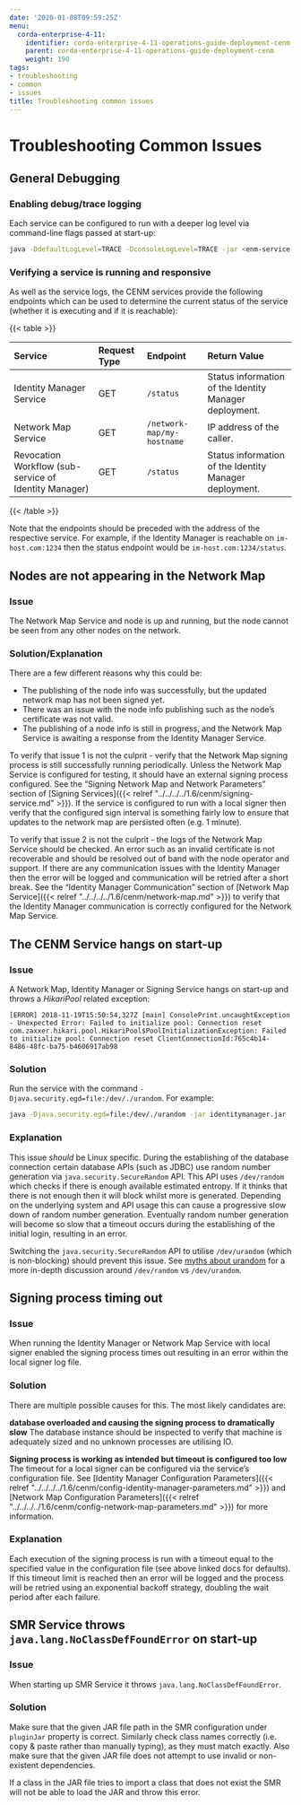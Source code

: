 ```yaml
---
date: '2020-01-08T09:59:25Z'
menu:
  corda-enterprise-4-11:
    identifier: corda-enterprise-4-11-operations-guide-deployment-cenm-troubleshooting
    parent: corda-enterprise-4-11-operations-guide-deployment-cenm
    weight: 190
tags:
- troubleshooting
- common
- issues
title: Troubleshooting common issues
---
```



# Troubleshooting Common Issues



## General Debugging


### Enabling debug/trace logging

Each service can be configured to run with a deeper log level via command-line flags passed at start-up:

```bash
java -DdefaultLogLevel=TRACE -DconsoleLogLevel=TRACE -jar <enm-service-jar>.jar --config-file <config file>
```


### Verifying a service is running and responsive

As well as the service logs, the CENM services provide the following endpoints which can be used to determine the current
status of the service (whether it is executing and if it is reachable):


{{< table >}}

|Service|Request Type|Endpoint|Return Value|
|:--|:--|:--|:--|
|Identity Manager Service|GET|`/status`|Status information of the Identity Manager deployment.|
|Network Map Service|GET|`/network-map/my-hostname`|IP address of the caller.|
|Revocation Workflow (sub-service of Identity Manager)|GET|`/status`|Status information of the Identity Manager deployment.|

{{< /table >}}

Note that the endpoints should be preceded with the address of the respective service. For example, if the Identity
Manager is reachable on `im-host.com:1234` then the status endpoint would be `im-host.com:1234/status`.


## Nodes are not appearing in the Network Map


### Issue

The Network Map Service and node is up and running, but the node cannot be seen from any other nodes on the network.


### Solution/Explanation

There are a few different reasons why this could be:


* The publishing of the node info was successfully, but the updated network map has not been signed yet.
* There was an issue with the node info publishing such as the node’s certificate was not valid.
* The publishing of a node info is still in progress, and the Network Map Service is awaiting a response from the
Identity Manager Service.

To verify that issue 1 is not the culprit - verify that the Network Map signing process is still successfully running
periodically. Unless the Network Map Service is configured for testing, it should have an external signing process
configured. See the “Signing Network Map and Network Parameters” section of [Signing Services]({{< relref "../../../../1.6/cenm/signing-service.md" >}}). If the service is
configured to run with a local signer then verify that the configured sign interval is something fairly low to ensure
that updates to the network map are persisted often (e.g. 1 minute).

To verify that issue 2 is not the culprit - the logs of the Network Map Service should be checked. An error such as an
invalid certificate is not recoverable and should be resolved out of band with the node operator and support.
If there are any communication issues with the Identity Manager then the error will be logged and communication will be
retried after a short break. See the “Identity Manager Communication” section of [Network Map Service]({{< relref "../../../../1.6/cenm/network-map.md" >}}) to verify that the
Identity Manager communication is correctly configured for the Network Map Service.


## The CENM Service hangs on start-up


### Issue

A Network Map, Identity Manager or Signing Service hangs on start-up and throws a *HikariPool* related exception:

```guess
[ERROR] 2018-11-19T15:50:54,327Z [main] ConsolePrint.uncaughtException - Unexpected Error: Failed to initialize pool: Connection reset
com.zaxxer.hikari.pool.HikariPool$PoolInitializationException: Failed to initialize pool: Connection reset ClientConnectionId:765c4b14-
8486-48fc-ba75-b4606917ab98
```


### Solution

Run the service with the command `-Djava.security.egd=file:/dev/./urandom`. For example:

```bash
java -Djava.security.egd=file:/dev/./urandom -jar identitymanager.jar --config-file identitymanager.conf
```


### Explanation

This issue *should* be Linux specific. During the establishing of the database connection certain database APIs (such as JDBC) use
random number generation via `java.security.SecureRandom` API. This API uses `/dev/random` which checks if there is
enough available estimated entropy. If it thinks that there is not enough then it will block whilst more is generated.
Depending on the underlying system and API usage this can cause a progressive slow down of random number generation.
Eventually random number generation will become so slow that a timeout occurs during the establishing of the initial
login, resulting in an error.

Switching the `java.security.SecureRandom` API to utilise `/dev/urandom` (which is non-blocking) should prevent this
issue. See [myths about urandom](https://www.2uo.de/myths-about-urandom/) for a more in-depth discussion around
`/dev/random` vs `/dev/urandom`.


## Signing process timing out


### Issue

When running the Identity Manager or Network Map Service with local signer enabled the signing process times out
resulting in an error within the local signer log file.


### Solution

There are multiple possible causes for this. The most likely candidates are:

**database overloaded and causing the signing process to dramatically slow**
The database instance should be inspected to verify that machine is adequately sized and no unknown processes are utilising
IO.

**Signing process is working as intended but timeout is configured too low**
The timeout for a local signer can be configured via the service’s configuration file. See
[Identity Manager Configuration Parameters]({{< relref "../../../../1.6/cenm/config-identity-manager-parameters.md" >}}) and [Network Map Configuration Parameters]({{< relref "../../../../1.6/cenm/config-network-map-parameters.md" >}}) for more information.


### Explanation

Each execution of the signing process is run with a timeout equal to the specified value in the configuration file (see
above linked docs for defaults). If this timeout limit is reached then an error will be logged and the process will be
retried using an exponential backoff strategy, doubling the wait period after each failure.


## SMR Service throws `java.lang.NoClassDefFoundError` on start-up


### Issue

When starting up SMR Service it throws `java.lang.NoClassDefFoundError`.


### Solution

Make sure that the given JAR file path in the SMR configuration under `pluginJar` property is correct.
Similarly check class names correctly (i.e. copy & paste rather than manually typing), as they must match exactly.
Also make sure that the given JAR file does not attempt to use invalid or non-existent dependencies.

If a class in the JAR file tries to import a class that does not exist the SMR will not be able to load the JAR
and throw this error.

